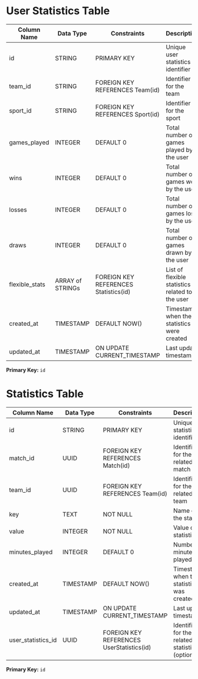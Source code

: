# User Statistics Table

| Column Name    | Data Type      | Constraints                           | Description                                     |
| -------------- | -------------- | ------------------------------------- | ----------------------------------------------- |
| id             | STRING         | PRIMARY KEY                           | Unique user statistics identifier               |
| team_id        | STRING         | FOREIGN KEY REFERENCES Team(id)       | Identifier for the team                         |
| sport_id       | STRING         | FOREIGN KEY REFERENCES Sport(id)      | Identifier for the sport                        |
| games_played   | INTEGER        | DEFAULT 0                             | Total number of games played by the user        |
| wins           | INTEGER        | DEFAULT 0                             | Total number of games won by the user           |
| losses         | INTEGER        | DEFAULT 0                             | Total number of games lost by the user          |
| draws          | INTEGER        | DEFAULT 0                             | Total number of games drawn by the user         |
| flexible_stats | ARRAY of STRINGs | FOREIGN KEY REFERENCES Statistics(id) | List of flexible statistics related to the user |
| created_at     | TIMESTAMP      | DEFAULT NOW()                         | Timestamp when the statistics were created      |
| updated_at     | TIMESTAMP      | ON UPDATE CURRENT_TIMESTAMP           | Last update timestamp                           |

**Primary Key:** `id`

# Statistics Table

| Column Name        | Data Type | Constraints                               | Description                                           |
| ------------------ | --------- | ----------------------------------------- | ----------------------------------------------------- |
| id                 | STRING    | PRIMARY KEY                               | Unique statistics identifier                          |
| match_id           | UUID      | FOREIGN KEY REFERENCES Match(id)          | Identifier for the related match                      |
| team_id            | UUID      | FOREIGN KEY REFERENCES Team(id)           | Identifier for the related team                       |
| key                | TEXT      | NOT NULL                                  | Name of the statistic                                 |
| value              | INTEGER   | NOT NULL                                  | Value of the statistic                                |
| minutes_played     | INTEGER   | DEFAULT 0                                 | Number of minutes played                              |
| created_at         | TIMESTAMP | DEFAULT NOW()                             | Timestamp when the statistic was created              |
| updated_at         | TIMESTAMP | ON UPDATE CURRENT_TIMESTAMP               | Last update timestamp                                 |
| user_statistics_id | UUID      | FOREIGN KEY REFERENCES UserStatistics(id) | Identifier for the related user statistics (optional) |

**Primary Key:** `id`
